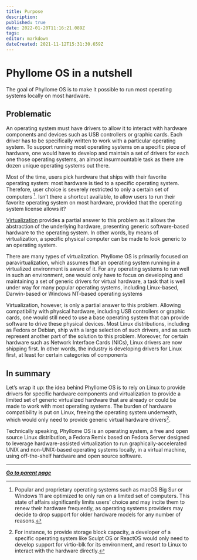 ```yaml
---
title: Purpose
description: 
published: true
date: 2022-01-20T11:16:21.089Z
tags: 
editor: markdown
dateCreated: 2021-11-12T15:31:30.659Z
---
```


# Phyllome OS in a nutshell

The goal of Phyllome OS is to make it possible to run most operating systems locally on most hardware.

## Problematic

An operating system must have drivers to allow it to interact with hardware components and devices such as USB controllers or graphic cards. Each driver has to be specifically written to work with a particular operating system. To support running most operating systems on a specific piece of hardware, one would have to develop and maintain a set of drivers for each one those operating systems, an almost insurmountable task as there are dozen unique operating systems out there.

Most of the time, users pick hardware that ships with their favorite operating system: most hardware is tied to a specific operating system. Therefore, user choice is severely restricted to only a certain set of computers [^1]. Isn’t there a shortcut available, to allow users to run their favorite operating system on most hardware, provided that the operating system license allows it?

[^1]: Popular and proprietary operating systems such as macOS Big Sur or Windows 11 are optimized to only run on a  limited set of computers. This state of affairs significantly limits users’ choice and may incite them to renew their hardware frequently, as operating systems providers may decide to drop support for older hardware models for any number of reasons.

[Virtualization](/virt/lexicon#virtualization) provides a partial answer to this problem as it allows the abstraction of the underlying hardware, presenting generic software-based hardware to the operating system. In other words, by means of virtualization, a specific physical computer can be made to look generic to an operating system.

There are many types of virtualization. Phyllome OS is primarily focused on paravirtualization, which assumes that an operating system running in a virtualized environment is aware of it. For any operating systems to run well in such an environment, one would only have to focus on developing and maintaining a set of generic drivers for virtual hardware, a task that is well under way for many popular operating systems, including Linux-based, Darwin-based or Windows NT-based operating systems

Virtualization, however, is only a partial answer to this problem. Allowing compatibility with physical hardware, including USB controllers or graphic cards, one would still need to use a base operating system that can provide software to drive these  physical devices. Most Linux distributions, including as Fedora or Debian, ship with a large selection of such drivers, and as such represent another part of the solution to this problem. Moreover, for certain hardware such as Network Interface Cards (NICs), Linux drivers are now shipping first. In other words, the industry is developing drivers for Linux first, at least for certain categories of components

## In summary 

Let’s wrap it up: the idea behind Phyllome OS is to rely on Linux to provide drivers for specific hardware components and virtualization to provide a limited set of generic virtualized hardware that are already or could be made to work with most operating systems. The burden of hardware compatibility is put on Linux, freeing the operating system underneath, which would only need to provide generic virtual hardware drivers[^2].

[^2]: For instance, to provide storage block capacity, a developer of a specific operating system like Sculpt OS or ReactOS would only need to develop support for virtio-blk for its environment, and resort to Linux to interact with the hardware directly.

Technically speaking, Phyllome OS is an operating system, a free and open source Linux distribution, a Fedora Remix based on Fedora Server designed to leverage hardware-assisted virtualization to run graphically-accelerated UNIX and non-UNIX-based operating systems locally, in a virtual machine, using off-the-shelf hardware and open source software.


---

*[**Go to parent page**](https://wiki.phyllo.me/phyllomeos)*